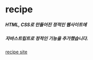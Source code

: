 # recipe
##### HTML, CSS로 만들어진 정적인 웹사이트에
##### 자바스트립트로 정적인 기능을 추가했습니다.
[recipe site][id]

[id]:https://hyojip.github.io/ "Go Site"
